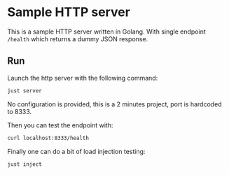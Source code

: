 # Sample HTTP server

This is a sample HTTP server written in Golang. With single endpoint `/health` which returns a dummy JSON response.

## Run

Launch the http server with the following command:
```bash
just server
```
No configuration is provided, this is a 2 minutes project, port is hardcoded to 8333.

Then you can test the endpoint with:
```bash
curl localhost:8333/health
```

Finally one can do a bit of load injection testing:
```bash
just inject
```